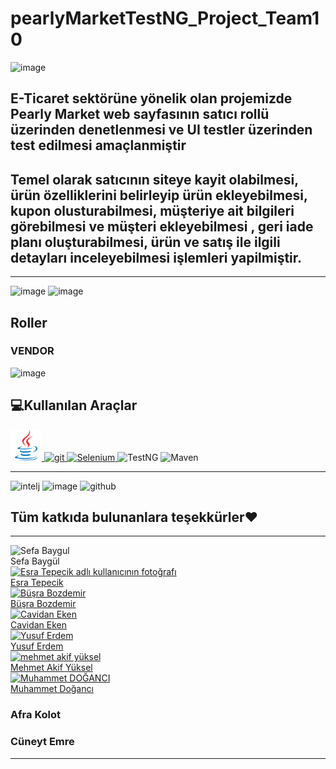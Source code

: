 # pearlyMarketTestNG_Project_Team10

![image](https://user-images.githubusercontent.com/113845829/197849522-44900b39-f9ad-4e01-ba95-229ae8904b5c.png)


## E-Ticaret sektörüne yönelik olan projemizde Pearly Market web sayfasının satıcı rollü üzerinden denetlenmesi ve  UI testler üzerinden test edilmesi amaçlanmiştir
## Temel olarak satıcının siteye kayit olabilmesi, ürün özelliklerini belirleyip ürün ekleyebilmesi, kupon olusturabilmesi, müşteriye ait bilgileri görebilmesi ve müşteri ekleyebilmesi , geri iade planı oluşturabilmesi, ürün ve satış ile  ilgili detayları inceleyebilmesi  işlemleri yapilmiştir.

<hr/>


![image](https://user-images.githubusercontent.com/113845829/197849656-f7a5f977-4221-4a9d-9ee0-569628219478.png)
![image](https://user-images.githubusercontent.com/113845829/197850071-a9c2bc7c-4188-4261-ba5a-b874ad18b02e.png)




## Roller

### VENDOR

![image](https://user-images.githubusercontent.com/113845829/197849250-3d516fe3-efeb-4d6f-a2e0-c20deec27fb7.png)






## 💻Kullanılan Araçlar

<p align="left">

<a href="https://www.java.com" target="_blank" rel="noreferrer"> <img src="https://raw.githubusercontent.com/devicons/devicon/master/icons/java/java-original.svg" alt="java" width="50" height="50"/> </a>
<a href="https://git-scm.com/" target="_blank" rel="noreferrer"> <img src="https://www.vectorlogo.zone/logos/git-scm/git-scm-icon.svg" alt="git" width="40" height="40"/> </a>
<a href="https://www.selenium.com" target="_blank" rel="noreferrer"> <img src="https://camo.githubusercontent.com/4b95df4d6ca7a01afc25d27159804dc5a7d0df41d8131aaf50c9f84847dfda21/68747470733a2f2f73656c656e69756d2e6465762f696d616765732f73656c656e69756d5f6c6f676f5f7371756172655f677265656e2e706e67" alt="Selenium" width="30" height="30"/> </a>
![TestNG](https://user-images.githubusercontent.com/115616411/197864126-adac2858-a052-425e-9d13-ec692783b81c.png)
![Maven](https://user-images.githubusercontent.com/115616411/197864649-707967e0-2440-4d8e-825f-808cb90461cd.png)



</p>
<hr/>
<p align="left >

<a href="https://www.intelj.com" target="_blank" rel="noreferrer"> <img src="https://encrypted-tbn0.gstatic.com/images?q=tbn:ANd9GcQak-N8W03mK25slV1lwM80i0y1obRPPJOaLA&usqp=CAU" alt="intelj" width="80" height="40"/> </a>
![image](https://user-images.githubusercontent.com/115616411/197862361-2d5d8a31-ed45-475e-8377-fb8e446acab4.png)
![github](https://user-images.githubusercontent.com/115616411/197865653-f26e8795-be5e-449f-a00a-1bf2caa3f940.png)

## Tüm katkıda bulunanlara teşekkürler❤
</p>
<hr/>
<p align="left >
  
 
  <a href="/in/sefa-baygul-4704b524b/" id="ember741" class="pv-top-card-profile-picture__image pv-top-card-profile-picture__image--show ember-view">
      <div>
      <img width="64" title="Sefa Baygul" src="https://media-exp1.licdn.com/dms/image/C4D03AQFziCR0JEb5PA/profile-displayphoto-shrink_200_200/0/1664106199903?e=1672272000&amp;v=beta&amp;t=mTQLngt61XBz_Zw2knHDans0NOuct3sLJWasdBVewb4" height="64" alt="Sefa Baygul" id="ember741" class="pv-top-card-profile-picture__image pv-top-card-profile-picture__image--show ember-view">
      </div>
      <div class="t-16 t-black t-bold">
          Sefa Baygül
      </div>
  </a>
  
 <a href="/in/esra-tepecik-9a59b718a/" id="ember217" class="ember-view block">
      <div>
        <img width="64" src="https://media-exp1.licdn.com/dms/image/C4E03AQGHtoqDgsBZsQ/profile-displayphoto-shrink_100_100/0/1622588876542?e=1672272000&amp;v=beta&amp;t=08J7Wl_4VLNDTBkZxoU7FuTiQPotyoTNaHwAXsw7628" loading="lazy" height="64" alt="Esra Tepecik adlı kullanıcının fotoğrafı" id="ember218" class="feed-identity-module__member-photo EntityPhoto-circle-5 lazy-image ember-view">
     </div>
      <div class="t-16 t-black t-bold">
          Esra Tepecik
      </div>
    </a>
    
<a href="/in/büşra-bozdemir/" id="ember971" class="pv-top-card-profile-picture__image pv-top-card-profile-picture__image--show ember-view"> 
     <div>
       <img width="64" title="Büşra Bozdemir" src="https://media-exp1.licdn.com/dms/image/D4E03AQH808-V8UUn5A/profile-displayphoto-shrink_200_200/0/1661384796378?e=1672272000&amp;v=beta&amp;t=D22Yj4guUtD9gD2kAayjgynUHlzpux0whIhRJR6k5NE" height="64" alt="Büşra Bozdemir" id="ember971" class="pv-top-card-profile-picture__image pv-top-card-profile-picture__image--show ember-view">
     </div>
       <div class="t-16 t-black t-bold">
          Büşra Bozdemir
      </div>
</a>
    

  <a href="in/cavidaneken/" id="ember32" class="pv-top-card-profile-picture__image pv-top-card-profile-picture__image--show ember-view">
   <div>
  <img width="64" title="Cavidan Eken" src="https://media-exp1.licdn.com/dms/image/C4D03AQEAqPO2PEM7qw/profile-displayphoto-shrink_200_200/0/1626214780974?e=1672272000&amp;v=beta&amp;t=CaGgZS8Tz5OiPXp3IWez9teLyygnPatsHEBzzo794SA" height="64" alt="Cavidan Eken" id="ember32" class="pv-top-card-profile-picture__image pv-top-card-profile-picture__image--show ember-view">
  </div>
      <div class="t-16 t-black t-bold">
          Cavidan Eken
      </div>
    </a>
<a href="/in/yusuf-erdem-8a5729236/"  id="ember486" class="pv-top-card-profile-picture__image pv-top-card-profile-picture__image--show ember-view">
   <div>
  <img width="64" title="Yusuf Erdem" src="https://media-exp1.licdn.com/dms/image/C4D03AQFARCLyDzCPSw/profile-displayphoto-shrink_200_200/0/1663852441089?e=1672272000&amp;v=beta&amp;t=xdmrq5Z5NQLVsCd__2EZS3yTDF0Jgmo9d8oML1Rfu7U" height="64" alt="Yusuf Erdem" id="ember486" class="pv-top-card-profile-picture__image pv-top-card-profile-picture__image--show ember-view">
    </div>
      <div class="t-16 t-black t-bold">
          Yusuf Erdem
      </div>
    </a>
    
 <a href="/in/mehmet-akif-yüksel-391165206/" id="ember806" class="pv-top-card-profile-picture__image pv-top-card-profile-picture__image--show ember-view">
   <div>
 <img width="64" title="mehmet akif yüksel" src="https://media-exp1.licdn.com/dms/image/C4D03AQGZwLqxrfuR6w/profile-displayphoto-shrink_200_200/0/1656356642026?e=1672272000&amp;v=beta&amp;t=gk4YMslPeQ3yl499u4Q6knbKWVdrJZ91u6TEH-irhRk" height="64" alt="mehmet akif yüksel" id="ember806" class="pv-top-card-profile-picture__image pv-top-card-profile-picture__image--show ember-view">
    </div>
      <div class="t-16 t-black t-bold">
          Mehmet Akif Yüksel
      </div>
    </a>
    
<a href="/in/muhammet-doğanci-013507246/"  id="ember1111" class="pv-top-card-profile-picture__image pv-top-card-profile-picture__image--show ember-view">
   <div>
 <img width="64" title="Muhammet DOĞANCI" src="https://media-exp1.licdn.com/dms/image/D4D03AQEiPZns9lR91w/profile-displayphoto-shrink_200_200/0/1665256920516?e=1672272000&amp;v=beta&amp;t=zZL3TnBX3P75Ny-E5rUZHTLkvHo_a47z3N-NwnC-3BM" height="64" alt="Muhammet DOĞANCI" id="ember1111" class="pv-top-card-profile-picture__image pv-top-card-profile-picture__image--show ember-view">
    </div>
      <div class="t-16 t-black t-bold">
          Muhammet Doğancı
      </div>
  </a>
  
### Afra Kolot
### Cüneyt Emre
</p>
<hr/>
<p align="left >
